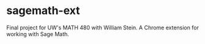 sagemath-ext
============

Final project for UW's MATH 480 with William Stein. A Chrome extension for working with Sage Math.
